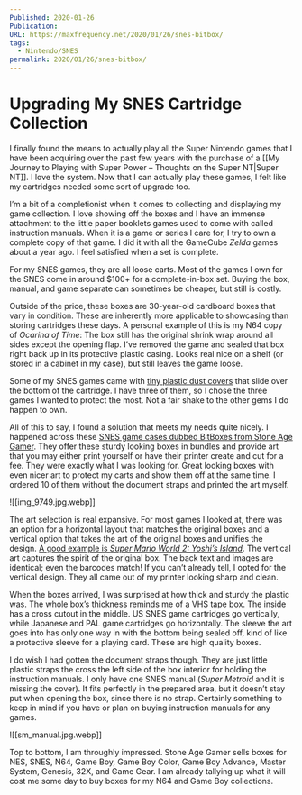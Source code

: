 ```yaml
---
Published: 2020-01-26
Publication: 
URL: https://maxfrequency.net/2020/01/26/snes-bitbox/
tags:
  - Nintendo/SNES
permalink: 2020/01/26/snes-bitbox/
---
```

# Upgrading My SNES Cartridge Collection

I finally found the means to actually play all the Super Nintendo games that I have been acquiring over the past few years with the purchase of a [[My Journey to Playing with Super Power – Thoughts on the Super NT|Super NT]]. I love the system. Now that I can actually play these games, I felt like my cartridges needed some sort of upgrade too.

I’m a bit of a completionist when it comes to collecting and displaying my game collection. I love showing off the boxes and I have an immense attachment to the little paper booklets games used to come with called instruction manuals. When it is a game or series I care for, I try to own a complete copy of that game. I did it with all the GameCube _Zelda_ games about a year ago. I feel satisfied when a set is complete.

For my SNES games, they are all loose carts. Most of the games I own for the SNES come in around $100+ for a complete-in-box set. Buying the box, manual, and game separate can sometimes be cheaper, but still is costly.

Outside of the price, these boxes are 30-year-old cardboard boxes that vary in condition. These are inherently more applicable to showcasing than storing cartridges these days. A personal example of this is my N64 copy of _Ocarina of Time_: The box still has the original shrink wrap around all sides except the opening flap. I’ve removed the game and sealed that box right back up in its protective plastic casing. Looks real nice on a shelf (or stored in a cabinet in my case), but still leaves the game loose.

Some of my SNES games came with [tiny plastic dust covers](http://cdn.shopify.com/s/files/1/1007/9564/products/sac006b_df9199a6-3348-4960-bc73-b95948dbdf81_grande.jpg?v=1457307413) that slide over the bottom of the cartridge. I have three of them, so I chose the three games I wanted to protect the most. Not a fair shake to the other gems I do happen to own.

All of this to say, I found a solution that meets my needs quite nicely. I happened across these [SNES game cases dubbed BitBoxes from Stone Age Gamer](https://stoneagegamer.com/bitbox-snes-sfc-game-case.html). They offer these sturdy looking boxes in bundles and provide art that you may either print yourself or have their printer create and cut for a fee. They were exactly what I was looking for. Great looking boxes with even nicer art to protect my carts and show them off at the same time. I ordered 10 of them without the document straps and printed the art myself.

![[img_9749.jpg.webp]]

The art selection is real expansive. For most games I looked at, there was an option for a horizontal layout that matches the original boxes and a vertical option that takes the art of the original boxes and unifies the design. [A good example is _Super Mario World 2: Yoshi’s Island_](http://bitbox.zone/bitbox_art_order/snes_cover_order.php?mode=preview). The vertical art captures the spirit of the original box. The back text and images are identical; even the barcodes match! If you can’t already tell, I opted for the vertical design. They all came out of my printer looking sharp and clean.

When the boxes arrived, I was surprised at how thick and sturdy the plastic was. The whole box’s thickness reminds me of a VHS tape box. The inside has a cross cutout in the middle. US SNES game cartridges go vertically, while Japanese and PAL game cartridges go horizontally. The sleeve the art goes into has only one way in with the bottom being sealed off, kind of like a protective sleeve for a playing card. These are high quality boxes.

I do wish I had gotten the document straps though. They are just little plastic straps the cross the left side of the box interior for holding the instruction manuals. I only have one SNES manual (_Super Metroid_ and it is missing the cover). It fits perfectly in the prepared area, but it doesn’t stay put when opening the box, since there is no strap. Certainly something to keep in mind if you have or plan on buying instruction manuals for any games.

![[sm_manual.jpg.webp]]

Top to bottom, I am throughly impressed. Stone Age Gamer sells boxes for NES, SNES, N64, Game Boy, Game Boy Color, Game Boy Advance, Master System, Genesis, 32X, and Game Gear. I am already tallying up what it will cost me some day to buy boxes for my N64 and Game Boy collections.